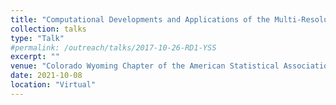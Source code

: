 ```yaml
---
title: "Computational Developments and Applications of the Multi-Resolution Approximation for Massive Spatial Data"
collection: talks
type: "Talk"
#permalink: /outreach/talks/2017-10-26-RD1-YSS
excerpt: ""
venue: "Colorado Wyoming Chapter of the American Statistical Association Fall 2021 Meeting"
date: 2021-10-08
location: "Virtual"
---
```

